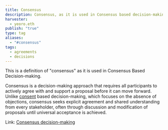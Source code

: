 ```yaml
---
title: Consensus
description: Consensus, as it is used in Consensus based decision-making
harvester:
  - yeoro.eth
publish: "true"
type: tag
aliases:
  - "#consensus"
tags:
  - agreements
  - decisions
---
```


This is a definition of "consensus" as it is used in Consensus Based Decision-making.

Consensus is a decision-making approach that requires all participants to actively agree with and support a proposal before it can move forward. Unlike [consent](tags/consent.md) based decision-making, which focuses on the absence of objections, consensus seeks explicit agreement and shared understanding from every stakeholder, often through discussion and modification of proposals until universal acceptance is achieved.

Link: [Consensus decision-making](https://en.wikipedia.org/wiki/Consensus_decision-making)